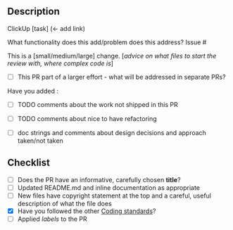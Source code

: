 ## Description
ClickUp [task] (<- add link)

What functionality does this add/problem does this address?
Issue #<!--_link to issue or description_-->

This is a [small/medium/large] <!--choose one--> change.
[_advice on what files to start the review with, where complex code is_]

- [ ] This PR part of a larger effort
        - what will be addressed in separate PRs?

Have you added <!--keep relevant items-->:
- [ ] TODO comments about the work not shipped in this PR
- [ ] TODO comments about nice to have refactoring
- [ ] doc strings and comments about design decisions and approach taken/not taken


## Checklist
- [ ] Does the PR have an informative, carefully chosen **title**?
- [ ] Updated README.md and inline documentation as appropriate
- [ ] New files have copyright statement at the top and a careful, useful description of what the file does
- [x] Have you followed the other [Coding standards](https://github.com/predictionmachine/pm-coding-template#code-contents)?
- [ ] Applied *labels* to the PR

<!-- version 0.3.1 -->
<!-- based on https://github.com/predictionmachine/pm-coding-template/blob/main/.github/pull_request_template.md -->
